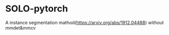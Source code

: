 # SOLO-pytorch
A instance segmentation mathod(https://arxiv.org/abs/1912.04488) without mmdet&amp;mmcv 
